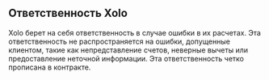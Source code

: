 ## Ответственность Xolo

Xolo берет на себя ответственность в случае ошибки в их расчетах. Эта ответственность не распространяется на ошибки,
допущенные клиентом, такие как непредставление счетов, неверные вычеты или предоставление неточной информации. Эта
ответственность четко прописана в контракте.
